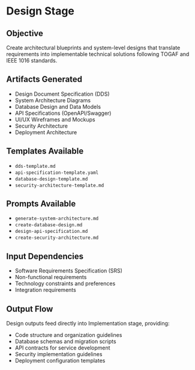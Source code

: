
# Design Stage

## Objective
Create architectural blueprints and system-level designs that translate requirements into implementable technical solutions following TOGAF and IEEE 1016 standards.

## Artifacts Generated
- Design Document Specification (DDS)
- System Architecture Diagrams
- Database Design and Data Models
- API Specifications (OpenAPI/Swagger)
- UI/UX Wireframes and Mockups
- Security Architecture
- Deployment Architecture

## Templates Available
- `dds-template.md`
- `api-specification-template.yaml`
- `database-design-template.md`
- `security-architecture-template.md`

## Prompts Available
- `generate-system-architecture.md`
- `create-database-design.md`
- `design-api-specification.md`
- `create-security-architecture.md`

## Input Dependencies
- Software Requirements Specification (SRS)
- Non-functional requirements
- Technology constraints and preferences
- Integration requirements

## Output Flow
Design outputs feed directly into Implementation stage, providing:
- Code structure and organization guidelines
- Database schemas and migration scripts
- API contracts for service development
- Security implementation guidelines
- Deployment configuration templates
